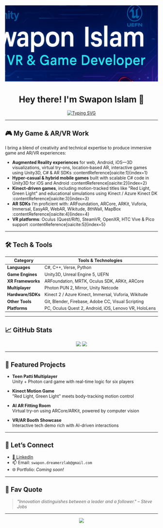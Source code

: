 <!-- Banner -->
<p align="center">
  <img src="https://raw.githubusercontent.com/AlphaNoob07/AlphaNoob07/main/banner.jpg" alt="Swapon Islam Banner" style="height: 250px; object-fit: cover;" />
</p>


<h1 align="center">Hey there! I'm Swapon Islam 👋</h1>

<p align="center">
  <a href="https://github.com/AlphaNoob07">
    <img src="https://readme-typing-svg.herokuapp.com?font=Fira+Code&size=22&duration=2000&pause=1000&color=00F5FF&center=true&vCenter=true&width=435&lines=AR%2FVR+Developer;Game+Programmer;Unity+%7C+Unreal+Expert;Kinect+Motion+Control;Let's+Build+Immersive+Worlds" alt="Typing SVG" />
  </a>
</p>

---

## 🎮 My Game & AR/VR Work

I bring a blend of creativity and technical expertise to produce immersive game and AR/VR experiences:

- **Augmented Reality experiences** for web, Android, iOS—3D visualizations, virtual try-ons, location‑based AR, interactive games using Unity3D, C# & AR SDKs :contentReference[oaicite:1]{index=1}  
- **Hyper‑casual & hybrid mobile games** built with scalable C# code in Unity3D for iOS and Android :contentReference[oaicite:2]{index=2}  
- **Kinect‑driven games**, including motion-tracked titles like "Red Light, Green Light" and educational simulations using Kinect / Azure Kinect DK :contentReference[oaicite:3]{index=3}  
- **AR SDKs** I’m proficient with: ARFoundation, ARCore, ARKit, Vuforia, Immersal, EasyAR, WebAR, Wikitude, 8thWall, MapBox :contentReference[oaicite:4]{index=4}  
- **VR platforms**: Oculus (Quest/Rift), SteamVR, OpenXR, HTC Vive & Pico support :contentReference[oaicite:5]{index=5}

---

## 🛠 Tech & Tools

| Category       | Tools & Technologies |
|----------------|----------------------|
| **Languages**  | C#, C++, Verse, Python |
| **Game Engines** | Unity3D, Unreal Engine 5, UEFN |
| **XR Frameworks** | ARFoundation, MRTK, Oculus SDK, ARKit, ARCore |
| **Multiplayer** | Photon PUN 2, Mirror, Unity Netcode |
| **Hardware/SDKs** | Kinect 2 / Azure Kinect, Immersal, Vuforia, Wikitude |
| **Other Tools** | Git, Blender, Firebase, Adobe CC, Visual Scripting |
| **Platforms** | PC, Oculus Quest 2, Android, iOS, Lenovo VR, HoloLens |

---

## 📈 GitHub Stats

<p align="center">
  <img src="https://github-readme-stats.vercel.app/api?username=AlphaNoob07&show_icons=true&theme=radical&hide=issues" height="180px"/>
  <img src="https://github-readme-stats.vercel.app/api/top-langs/?username=AlphaNoob07&layout=compact&theme=radical" height="180px"/>
</p>

---

## 🔧 Featured Projects

- **Teen Patti Multiplayer**  
  Unity + Photon card game with real-time logic for six players

- **Kinect Motion Game**  
  "Red Light, Green Light" meets body-tracking motion control

- **AI AR Fitting Room**  
  Virtual try-on using ARCore/ARKit, powered by computer vision

- **VR/AR Booth Showcase**  
  Interactive tech demo rich with AI-driven interactions

---

## 🤝 Let’s Connect

- [💼 LinkedIn](https://www.linkedin.com/in/swapon-islam-57a55111b/)  
- 📫 Email: `swapon.dreamerzlab@gmail.com`  
- 🌐 Portfolio: *Coming soon!*

---

## 🧠 Fav Quote

> _"Innovation distinguishes between a leader and a follower." – Steve Jobs_

---

<p align="center">
  <img src="https://capsule-render.vercel.app/api?type=waving&color=gradient&height=100&section=footer"/>
</p>
